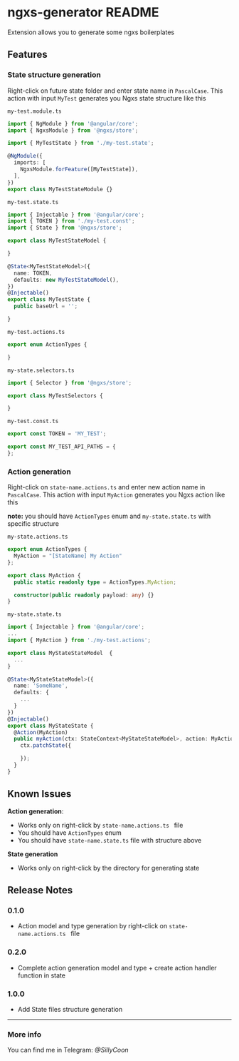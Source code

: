 # ngxs-generator README

Extension allows you to generate some ngxs boilerplates

## Features

### State structure generation

Right-click on future state folder and enter state name in `PascalCase`. This action with input `MyTest` generates you Ngxs state structure like this

`my-test.module.ts`

```typescript
import { NgModule } from '@angular/core';
import { NgxsModule } from '@ngxs/store';

import { MyTestState } from './my-test.state';

@NgModule({
  imports: [
    NgxsModule.forFeature([MyTestState]),
  ],
})
export class MyTestStateModule {}
```

`my-test.state.ts`

```typescript
import { Injectable } from '@angular/core';
import { TOKEN } from './my-test.const';
import { State } from '@ngxs/store';

export class MyTestStateModel {

}

@State<MyTestStateModel>({
  name: TOKEN,
  defaults: new MyTestStateModel(),
})
@Injectable()
export class MyTestState {
  public baseUrl = '';

}

```

`my-test.actions.ts`

```typescript
export enum ActionTypes {

}
```

`my-state.selectors.ts`

```typescript
import { Selector } from '@ngxs/store';

export class MyTestSelectors {

}
```

`my-test.const.ts`

```typescript
export const TOKEN = 'MY_TEST';

export const MY_TEST_API_PATHS = {
};
```
### Action generation
Right-click on `state-name.actions.ts` and enter new action name in `PascalCase`. This action with input `MyAction` generates you Ngxs action like this

**note:** you should have `ActionTypes` enum and `my-state.state.ts` with specific structure

`my-state.actions.ts`

```typescript
export enum ActionTypes {
  MyAction = "[StateName] My Action"
};

export class MyAction {
  public static readonly type = ActionTypes.MyAction;

  constructor(public readonly payload: any) {}
}
```

`my-state.state.ts`

```typescript
import { Injectable } from '@angular/core';
...
import { MyAction } from './my-test.actions';

export class MyStateStateModel  {
  ...
}

@State<MyStateStateModel>({
  name: 'SomeName',
  defaults: {
    ...
  }
})
@Injectable()
export class MyStateState {
  @Action(MyAction)
  public myAction(ctx: StateContext<MyStateStateModel>, action: MyAction) {
    ctx.patchState({

    });
  }
}
```

## Known Issues

**Action generation**:
* Works only on right-click by `state-name.actions.ts ` file
* You should have `ActionTypes` enum
* You should have `state-name.state.ts` file with structure above

**State generation**
* Works only on right-click by the directory for generating state

## Release Notes

### 0.1.0

* Action model and type generation by right-click on `state-name.actions.ts ` file

### 0.2.0

* Complete action generation model and type + create action handler function in state

### 1.0.0

* Add State files structure generation

-----------------------------------------------------------------------------------------------------------

### More info

You can find me in Telegram: *@SillyCoon*
